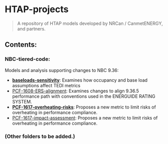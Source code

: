 # HTAP-projects
>  A repository of HTAP models developed by NRCan / CanmetENERGY, and partners.

## Contents:  ##

### NBC-tiered-code:  ###

Models and analysis supporting changes to NBC 9.36:

-  **[baseloads-sensitivity](background-analysis/documentation.md)**: Examines how occupancy and base load assumptions affect TEDI metrics
-  [PCF-1608-ERS-alignment](PCF-1617-overheating-risks/documentation.md): Examines changes to align 9.36.5 performance path with conventions used in the ENERGUIDE RATING SYSTEM. 
-  **[PCF-1617-overheating-risks](PCF-1617-overheating-risks/documentation.md)**: Proposes a new metric to limit risks of overheating in performance compliance. 
-  [PCF-1617-impact-assessment](PCF-1617-impact-assessment/documentation.md):  Proposes a new metric to limit risks of overheating in performance compliance. 

### (Other folders to be added.) ###

